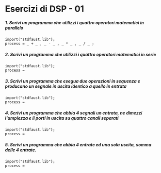 # Esercizi di DSP - 01

##### 1. Scrivi un programma che utilizzi i quattro operatori matematici in parallelo

```
import("stdfaust.lib");
process = _ + _ , _ - _ , _ * _ , _ / _ ;
```

##### 2. Scrivi un programma che utilizzi i quattro operatori matematici in serie

```
import("stdfaust.lib");
process =
```

##### 3. Scrivi un programma che esegua due operazioni in sequenza e producano un segnale in uscita identico a quello in entrata

```
import("stdfaust.lib");
process =
```

##### 4. Scrivi un programma che abbia 4 segnali un entrata, ne dimezzi l'ampiezza e li porti in uscita su quattro canali separati

```
import("stdfaust.lib");
process =
```

##### 5. Scrivi un programma che abbia 4 entrate ed una sola uscita, somma delle 4 entrate.

```
import("stdfaust.lib");
process =
```
